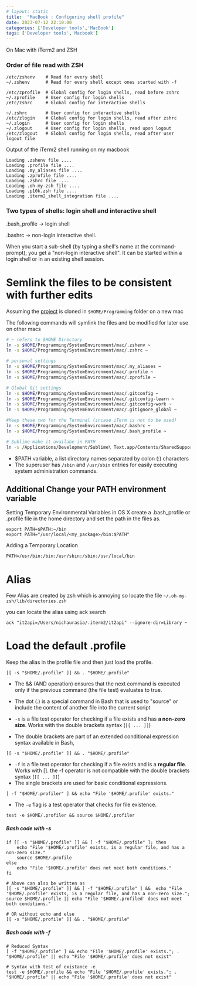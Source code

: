 ```yaml
---
# layout: static
title:  "MacBook : Configuring shell profile"
date: 2023-07-12 22:10:00
categories: ['Developer tools','MacBook']
tags: ['Developer tools','Macbook']
---
```


On Mac with iTerm2 and ZSH

### Order of file read with ZSH

```shell
/etc/zshenv    # Read for every shell
~/.zshenv      # Read for every shell except ones started with -f

/etc/zprofile  # Global config for login shells, read before zshrc
~/.zprofile    # User config for login shells
/etc/zshrc     # Global config for interactive shells

~/.zshrc       # User config for interactive shells
/etc/zlogin    # Global config for login shells, read after zshrc
~/.zlogin      # User config for login shells
~/.zlogout     # User config for login shells, read upon logout
/etc/zlogout   # Global config for login shells, read after user logout file
```

Output of the iTerm2 shell running on my macbook

```log
Loading .zshenv file ....
Loading .profile file ....
Loading .my_aliases file ....
Loading .zprofile file ....
Loading .zshrc file ....
Loading .oh-my-zsh file ....
Loading .p10k.zsh file ....
Loading .iterm2_shell_integration file ....
```

### Two types of shells: login shell and interactive shell

.bash_profile ->  login shell

.bashrc -> non-login interactive shell.

When you start a sub-shell (by typing a shell's name at the command-prompt), you
get a "non-login interactive shell".
It can be started within a login shell or in an existing shell session.

# Semlink the files to be consistent with further edits

Assuming the [project](https://github.com/nitinkc/SystemEnvironment) is cloned
in `$HOME/Programming` folder on a new mac

The following commands will symlink the files and be modified for later use on
other macs

```sh
# ~ refers to $HOME Directory
ln -s $HOME/Programming/SystemEnvironment/mac/.zshenv ~
ln -s $HOME/Programming/SystemEnvironment/mac/.zshrc ~

# personal settings
ln -s $HOME/Programming/SystemEnvironment/mac/.my_aliases ~
ln -s $HOME/Programming/SystemEnvironment/mac/.profile ~
ln -s $HOME/Programming/SystemEnvironment/mac/.zprofile ~

# Global Git settings
ln -s $HOME/Programming/SystemEnvironment/mac/.gitconfig ~
ln -s $HOME/Programming/SystemEnvironment/mac/.gitconfig-learn ~
ln -s $HOME/Programming/SystemEnvironment/mac/.gitconfig-work ~
ln -s $HOME/Programming/SystemEnvironment/mac/.gitignore_global ~

#Keep these two for the Terminal (incase iTerm is not to be used)
ln -s $HOME/Programming/SystemEnvironment/mac/.bashrc ~
ln -s $HOME/Programming/SystemEnvironment/mac/.bash_profile ~

# Sublime make it availabe in PATH
ln -s /Applications/Development/Sublime\ Text.app/Contents/SharedSupport/bin /usr/local/bin/.
```

* $PATH variable, a list directory names separated by colon (:) characters
* The superuser has `/sbin` and `/usr/sbin` entries for easily executing system
  administration commands.

## Additional Change your PATH environment variable

Setting Temporary Environmental Variables in OS X
create a .bash_profile or .profile file in the home directory and set the path
in the files as.

```shell
export PATH=$PATH:~/bin
export PATH="/usr/local/<my_package>/bin:$PATH"
```

Adding a Temporary Location

```shell
PATH=/usr/bin:/bin:/usr/sbin:/sbin:/usr/local/bin
```

# Alias

Few Alias are created by zsh which is annoying so locate the file
`~/.oh-my-zsh/lib/directories.zsh`

you can locate the alias using ack search

```shell
ack "it2api=/Users/nichaurasia/.iterm2/it2api" --ignore-dir=Library ~
```

# Load the default .profile

Keep the alias in the profile file and then just load the profile.

```shell
[[ -s "$HOME/.profile" ]] && . "$HOME/.profile"
```

* The && (AND operation) ensures that the next command is executed only if the
  previous command (the file test) evaluates to true.
* The dot (.) is a special command in Bash that is used to "source" or include
  the content of another file into the current script


* `-s` is a file test operator for checking if a file exists and has **a
  non-zero size**. Works with the double brackets syntax (`[[ ... ]]`)
* The double brackets are part of an extended conditional expression syntax
  available in Bash,

```shell
[[ -s "$HOME/.profile" ]] && . "$HOME/.profile"
```

* `-f` is a file test operator for checking if a file exists and is a **regular
  file**. Works with []. the -f operator is not compatible with the double
  brackets syntax (`[[ ... ]]`)
* The single brackets are used for basic conditional expressions.

```shell
[ -f "$HOME/.profiler" ] && echo "File '$HOME/.profile' exists."
```

* The `-e` flag is a test operator that checks for file existence.

```shell
test -e $HOME/.profiler && source $HOME/.profiler
```

##### Bash code with -s

```shell
if [[ -s "$HOME/.profile" ]] && [ -f "$HOME/.profile" ]; then
    echo "File '$HOME/.profile' exists, is a regular file, and has a non-zero size."
    source $HOME/.profile
else
    echo "File '$HOME/.profile' does not meet both conditions."
fi

# Above can also be written as 
[[ -s "$HOME/.profile" ]] && [ -f "$HOME/.profile" ] &&  echo "File '$HOME/.profile' exists, is a regular file, and has a non-zero size."; source $HOME/.profile || echo "File '$HOME/.profiled' does not meet both conditions."

# OR without echo and else
[[ -s "$HOME/.profile" ]] && . "$HOME/.profile"
```

##### Bash code with -f

```shell
# Reduced Syntax
[ -f "$HOME/.profile" ] && echo "File '$HOME/.profile' exists."; . "$HOME/.profile" || echo "File '$HOME/.profile' does not exist"

# Syntax with test of existance -e
test -e $HOME/.profile && echo "File '$HOME/.profile' exists."; . "$HOME/.profile" || echo "File '$HOME/.profile' does not exist"
```